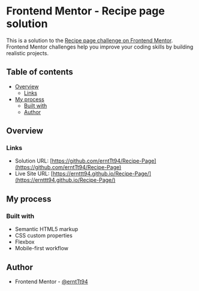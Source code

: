 # Frontend Mentor - Recipe page solution

This is a solution to the [Recipe page challenge on Frontend Mentor](https://www.frontendmentor.io/challenges/recipe-page-KiTsR8QQKm). Frontend Mentor challenges help you improve your coding skills by building realistic projects. 

## Table of contents

- [Overview](#overview)
  - [Links](#links)
- [My process](#my-process)
  - [Built with](#built-with)
  - [Author](#author)

## Overview

### Links

- Solution URL: [https://github.com/erntTt94/Recipe-Page](https://github.com/erntTt94/Recipe-Page)
- Live Site URL: [https://ernttt94.github.io/Recipe-Page/](https://ernttt94.github.io/Recipe-Page/)

## My process

### Built with

- Semantic HTML5 markup
- CSS custom properties
- Flexbox
- Mobile-first workflow

## Author

- Frontend Mentor - [@erntTt94](https://www.frontendmentor.io/profile/erntTt94)

